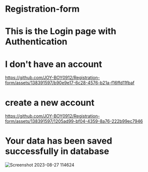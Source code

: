 # Registration-form
# This is the Login page with Authentication

# I don't have an account 

https://github.com/JOY-BOY0912/Registration-form/assets/138391597/b90e9e17-6c28-4576-b21a-f16ffd11fbaf

# create a new account 

https://github.com/JOY-BOY0912/Registration-form/assets/138391597/1205ad99-bf04-4359-8a76-222b99ec7946

# Your data has been saved successfully in database

![Screenshot 2023-08-27 114624](https://github.com/JOY-BOY0912/Registration-form/assets/138391597/df7859d8-4ef0-4738-a40c-9f53ce3fd9d9)

